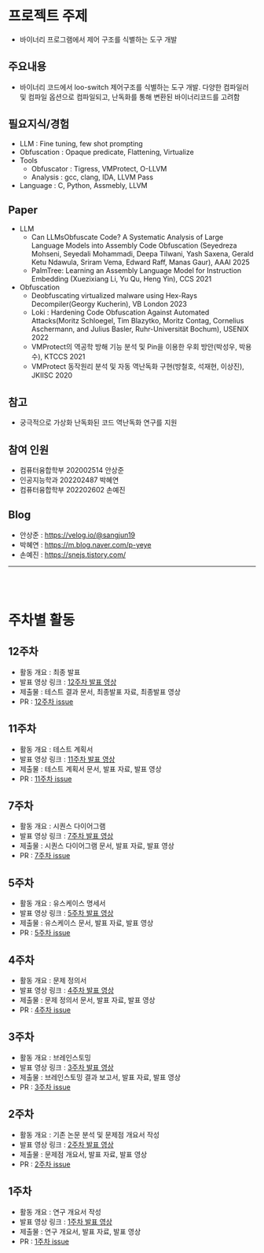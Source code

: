 # 프로젝트 주제
- 바이너리 프로그램에서 제어 구조를 식별하는 도구 개발

## 주요내용
- 바이너리 코드에서 loo-switch 제어구조를 식별하는 도구 개발. 다양한 컴파일러 및 컴파일 옵션으로 컴파일되고, 난독화를 통해 변환된 바이너리코드를 고려함

## 필요지식/경험
- LLM : Fine tuning, few shot prompting
- Obfuscation : Opaque predicate, Flattening, Virtualize
- Tools
    - Obfuscator : Tigress, VMProtect, O-LLVM
    - Analysis : gcc, clang, IDA, LLVM Pass
- Language : C, Python, Assmebly, LLVM

## Paper
- LLM
    - Can  LLMsObfuscate Code?  A  Systematic Analysis  of  Large Language  Models  into Assembly  Code Obfuscation (Seyedreza  Mohseni, Seyedali  Mohammadi, Deepa  Tilwani,  Yash Saxena,  Gerald  Ketu Ndawula, Sriram Vema, Edward  Raff,  Manas Gaur), AAAI 2025
    - PalmTree: Learning an Assembly  Language Model for Instruction Embedding  (Xuezixiang Li, Yu Qu, Heng Yin), CCS 2021
- Obfuscation
    - Deobfuscating virtualized malware using Hex-Rays Decompiler(Georgy Kucherin), VB London 2023
    - Loki : Hardening Code Obfuscation Against Automated Attacks(Moritz Schloegel, Tim Blazytko, Moritz Contag, Cornelius Aschermann, and Julius Basler, Ruhr-Universität Bochum), USENIX 2022
    - VMProtect의 역공학 방해 기능 분석 및 Pin을 이용한 우회 방안(박성우, 박용수), KTCCS 2021
    - VMProtect 동작원리 분석 및 자동 역난독화 구현(방철호, 석재현, 이상진), JKIISC 2020 



## 참고
- 궁극적으로 가상화 난독화된 코드 역난독화 연구를 지원

## 참여 인원
- 컴퓨터융합학부 202002514 안상준
- 인공지능학과 202202487 박혜연
- 컴퓨터융합학부 202202602 손예진

## Blog
- 안상준 : https://velog.io/@sangjun19
- 박혜연 : https://m.blog.naver.com/p-yeye
- 손예진 : https://snejs.tistory.com/ 

- - -
<br></br>
# 주차별 활동
## 12주차
- 활동 개요 : 최종 발표
- 발표 영상 링크 : [12주차 발표 영상](https://youtu.be/VVOBg1LKbHc)
- 제출물 : 테스트 결과 문서, 최종발표 자료, 최종발표 영상
- PR : [12주차 issue](https://github.com/sangjun19/Deobfuscator/issues/90)

## 11주차
- 활동 개요 : 테스트 계획서
- 발표 영상 링크 : [11주차 발표 영상](https://youtu.be/FyQronpNaEg)
- 제출물 : 테스트 계획서 문서, 발표 자료, 발표 영상
- PR : [11주차 issue](https://github.com/sangjun19/Deobfuscator/issues/66)

## 7주차
- 활동 개요 : 시퀀스 다이어그램
- 발표 영상 링크 : [7주차 발표 영상](https://youtu.be/ieKRZBKuw2U)
- 제출물 : 시퀀스 다이어그램 문서, 발표 자료, 발표 영상
- PR : [7주차 issue](https://github.com/sangjun19/Deobfuscator/issues/77)

## 5주차
- 활동 개요 : 유스케이스 명세서
- 발표 영상 링크 : [5주차 발표 영상](https://youtu.be/ZXJIGnuEcfQ)
- 제출물 : 유스케이스 문서, 발표 자료, 발표 영상
- PR : [5주차 issue](https://github.com/sangjun19/Deobfuscator/issues/52)

## 4주차
- 활동 개요 : 문제 정의서
- 발표 영상 링크 : [4주차 발표 영상](https://youtu.be/H-mpD-Et9gI)
- 제출물 : 문제 정의서 문서, 발표 자료, 발표 영상
- PR : [4주차 issue](https://github.com/sangjun19/Deobfuscator/issues/31)

## 3주차
- 활동 개요 : 브레인스토밍
- 발표 영상 링크 : [3주차 발표 영상](https://youtu.be/SZjYWCbPGhQ)
- 제출물 : 브레인스토밍 결과 보고서, 발표 자료, 발표 영상
- PR : [3주차 issue](https://github.com/sangjun19/Deobfuscator/issues/20)

## 2주차
- 활동 개요 : 기존 논문 분석 및 문제점 개요서 작성
- 발표 영상 링크 : [2주차 발표 영상](https://youtu.be/Lb9hr2o6Qb4)
- 제출물 : 문제점 개요서, 발표 자료, 발표 영상
- PR : [2주차 issue](https://github.com/sangjun19/Deobfuscator/issues/13)

## 1주차
- 활동 개요 : 연구 개요서 작성
- 발표 영상 링크 : [1주차 발표 영상](https://youtu.be/Vtu4uO13c0s)
- 제출물 : 연구 개요서, 발표 자료, 발표 영상
- PR : [1주차 issue](https://github.com/sangjun19/Deobfuscator/issues/3)